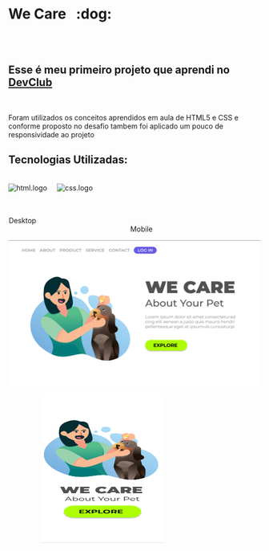 <h1>We Care &nbsp :dog:</h1>   
<br>
<br>
<h2>Esse é meu primeiro projeto que aprendi no <a href="https://rodolfomori.com/devclub">DevClub</a></h2>
<br>
<p>Foram utilizados os conceitos aprendidos em aula de HTML5 e CSS e conforme proposto no desafio tambem foi aplicado um pouco de responsividade ao projeto </p>
<h2>Tecnologias Utilizadas:</h2>
<br>
<div display="felx"> 
<img src="https://img.shields.io/badge/HTML5-E34F26?style=for-the-badge&logo=html5&logoColor=white" alt="html.logo" width="80px" height="30px" /> &nbsp &nbsp
<img src="https://img.shields.io/badge/CSS3-1572B6?style=for-the-badge&logo=css3&logoColor=white" alt="css.logo" width="80px" height="30px" />
</div>

<br>
<br>

<p align="center">Desktop&emsp;&emsp;&emsp;&emsp;&emsp;&emsp;&emsp;&emsp;&emsp;&emsp;&emsp;&emsp;&emsp;&emsp;&emsp;&emsp;&emsp;&emsp;&emsp;&emsp;&emsp;&emsp;&emsp;&emsp;&emsp;&emsp;&emsp;&emsp;&emsp;&emsp;&emsp;&emsp;&emsp;&emsp;Mobile</p>


<div display="flex">  
<img src="https://github.com/Phelipefb/We-Care/blob/main/assets/Desktop.png?raw=true"  width="600px" height="300px"  title="Desktop"/>
  &nbsp &nbsp &nbsp &nbsp &nbsp &nbsp &nbsp &nbsp
<img src="https://github.com/Phelipefb/We-Care/blob/main/assets/Mobile.png?raw=true" width="250px" height="300" title="Mobile"/>
</div>
